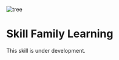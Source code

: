 ![tree](https://github.com/henridbr/Skill_Family_Learning/blob/master/images/arbre.png|max-size:"15%")
# Skill Family Learning
This skill is under development.
